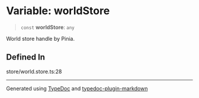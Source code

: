 # Variable: worldStore

> `const` **worldStore**: `any`

World store handle by Pinia.

## Defined In

store/world.store.ts:28

---

Generated using [TypeDoc](https://typedoc.org/) and [typedoc-plugin-markdown](https://www.npmjs.com/package/typedoc-plugin-markdown)
